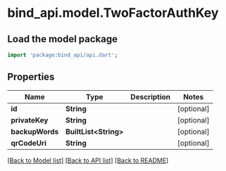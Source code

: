 # bind_api.model.TwoFactorAuthKey

## Load the model package
```dart
import 'package:bind_api/api.dart';
```

## Properties
Name | Type | Description | Notes
------------ | ------------- | ------------- | -------------
**id** | **String** |  | [optional] 
**privateKey** | **String** |  | [optional] 
**backupWords** | **BuiltList&lt;String&gt;** |  | [optional] 
**qrCodeUri** | **String** |  | [optional] 

[[Back to Model list]](../README.md#documentation-for-models) [[Back to API list]](../README.md#documentation-for-api-endpoints) [[Back to README]](../README.md)


